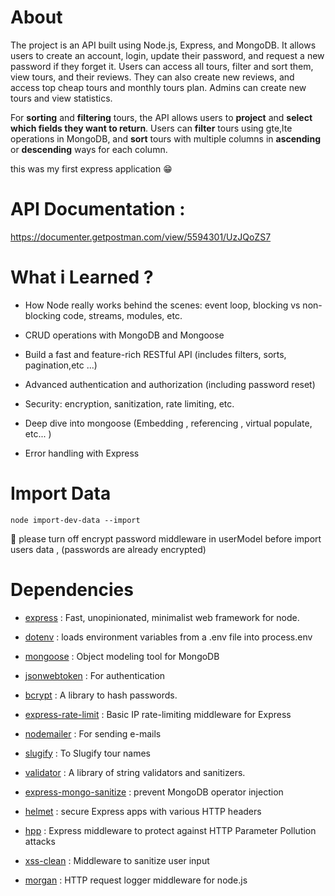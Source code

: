# About
The project is an API built using Node.js, Express, and MongoDB. It allows users to create an account, login, update their password, and request a new password if they forget it. Users can access all tours, filter and sort them, view tours, and their reviews. They can also create new reviews, and access top cheap tours and monthly tours plan. Admins can create new tours and view statistics.

For **sorting** and **filtering** tours, the API allows users to **project** and **select which fields they want to return**. Users can **filter** tours using gte,lte operations in MongoDB, and **sort** tours with multiple columns in **ascending** or **descending** ways for each column.


this was my first express application 😁


# API Documentation :

https://documenter.getpostman.com/view/5594301/UzJQoZS7


# What i Learned ?

- How Node really works behind the scenes: event loop, blocking vs non-blocking code, streams, modules, etc.

- CRUD operations with MongoDB and Mongoose

- Build a fast and feature-rich RESTful API (includes filters, sorts, pagination,etc ...)

- Advanced authentication and authorization (including password reset)

- Security: encryption, sanitization, rate limiting, etc.

- Deep dive into mongoose (Embedding , referencing , virtual populate, etc... )

- Error handling with Express

# Import Data

```
node import-dev-data --import
```

📌 please turn off encrypt password middleware in userModel before import users data , (passwords are already encrypted)

# Dependencies

- [express](https://www.npmjs.com/package/express) : Fast, unopinionated, minimalist web framework for node.

- [dotenv](https://www.npmjs.com/package/dotenv) : loads environment variables from a .env file into process.env

- [mongoose](https://www.npmjs.com/package/mongoose) : Object modeling tool for MongoDB

- [jsonwebtoken](https://www.npmjs.com/package/jsonwebtoken) : For authentication

- [bcrypt](https://www.npmjs.com/package/bcrypt) : A library to hash passwords.

- [express-rate-limit](https://www.npmjs.com/package/express-rate-limit) : Basic IP rate-limiting middleware for Express

- [nodemailer](https://www.npmjs.com/package/nodemailer) : For sending e-mails

- [slugify](https://www.npmjs.com/package/slugify) : To Slugify tour names

- [validator](https://www.npmjs.com/package/validator) : A library of string validators and sanitizers.

- [express-mongo-sanitize](https://www.npmjs.com/package/express-mongo-sanitize) : prevent MongoDB operator injection

- [helmet](https://www.npmjs.com/package/helmet) : secure Express apps with various HTTP headers

- [hpp](https://www.npmjs.com/package/hpp) : Express middleware to protect against HTTP Parameter Pollution attacks

- [xss-clean](https://www.npmjs.com/package/xss-clean) : Middleware to sanitize user input

- [morgan](https://www.npmjs.com/package/morgan) : HTTP request logger middleware for node.js
